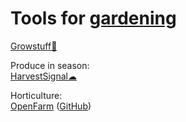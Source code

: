 
# Tools for [gardening](https://notageni.us/plants/)

[Growstuff🔌](https://www.growstuff.org/)

Produce in season:  
[HarvestSignal☁](https://harvestsignal.com/)

Horticulture:  
[OpenFarm](https://openfarm.cc/) ([GitHub](https://github.com/OpenFarmCC/openfarm/))
